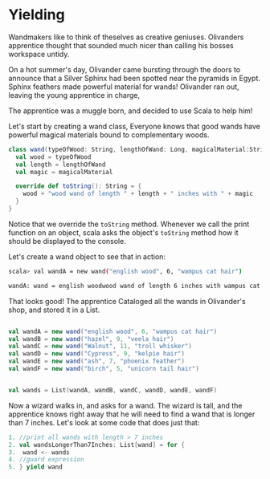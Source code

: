 # Yielding

Wandmakers like to think of theselves as creative geniuses. Olivanders apprentice thought that sounded much nicer than calling his bosses workspace untidy. 

On a hot summer's day, Olivander came bursting through the doors to announce that a Silver Sphinx had been spotted near the pyramids in Egypt. Sphinx feathers made powerful material for wands! Olivander ran out, leaving the young apprentice in charge, 

The apprentice was a muggle born, and decided to use Scala to help him! 

Let's start by creating a wand class, Everyone knows that good wands have powerful magical materials bound to complementary woods. 

```scala 
class wand(typeOfWood: String, lengthOfWand: Long, magicalMaterial:String) {
  val wood = typeOfWood
  val length = lengthOfWand
  val magic = magicalMaterial

  override def toString(): String = {
    wood + "wood wand of length " + length + " inches with " + magic
  }
}
```
Notice that we override the `toString` method. Whenever we call the print function on an object, scala asks the object's `toString` method how it should be displayed to the console. 

Let's create a wand object to see that in action: 

```sh 
scala> val wandA = new wand("english wood", 6, "wampus cat hair")

wandA: wand = english woodwood wand of length 6 inches with wampus cat hair
```

That looks good! The apprentice Cataloged all the wands in Olivander's shop, and stored it in a List.

```scala

val wandA = new wand("english wood", 6, "wampus cat hair")
val wandB = new wand("hazel", 9, "veela hair")
val wandC = new wand("Walnut", 11, "troll whisker")
val wandD = new wand("Cypress", 9, "kelpie hair")
val wandE = new wand("ash", 7, "phoenix feather")
val wandF = new wand("birch", 5, "unicorn tail hair")


val wands = List(wandA, wandB, wandC, wandD, wandE, wandF)

```

Now a wizard walks in, and asks for a wand. The wizard is tall, and the apprentice knows right away that he will need to find a wand that is longer than 7 inches. 
Let's look at some code that does just that: 

```scala 
1. //print all wands with length > 7 inches
2. val wandsLongerThan7Inches: List[wand] = for {
3.  wand <- wands
4. //guard expression
5. } yield wand

```

